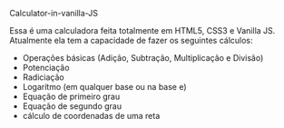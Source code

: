 Calculator-in-vanilla-JS

Essa é uma calculadora feita totalmente em HTML5, CSS3 e Vanilla JS.
Atualmente ela tem a capacidade de fazer os seguintes cálculos:
  - Operações básicas (Adição, Subtração, Multiplicação e Divisão)
  - Potenciação
  - Radiciação
  - Logarítmo (em qualquer base ou na base e)
  - Equação de primeiro grau
  - Equação de segundo grau
  - cálculo de coordenadas de uma reta
